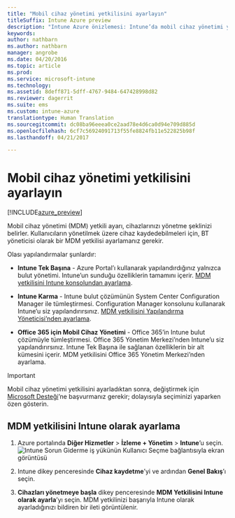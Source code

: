 ```yaml
---
title: "Mobil cihaz yönetimi yetkilisini ayarlayın"
titleSuffix: Intune Azure preview
description: "Intune Azure önizlemesi: Intune’da mobil cihaz yönetimi yetkilisini ayarlamayı öğrenin. "
keywords: 
author: nathbarn
ms.author: nathbarn
manager: angrobe
ms.date: 04/20/2016
ms.topic: article
ms.prod: 
ms.service: microsoft-intune
ms.technology: 
ms.assetid: 8deff871-5dff-4767-9484-647428998d82
ms.reviewer: dagerrit
ms.suite: ems
ms.custom: intune-azure
translationtype: Human Translation
ms.sourcegitcommit: dc08ba96eeea0ce2aad78e4d6ca0d94e709d885d
ms.openlocfilehash: 6cf7c56924091713f55fe8824fb11e522825b98f
ms.lasthandoff: 04/21/2017

---
```


# <a name="set-the-mobile-device-management-authority"></a>Mobil cihaz yönetimi yetkilisini ayarlayın

[!INCLUDE[azure_preview](../includes/azure_preview.md)]

Mobil cihaz yönetimi (MDM) yetkili ayarı, cihazlarınızı yönetme şeklinizi belirler. Kullanıcıların yönetilmek üzere cihaz kaydedebilmeleri için, BT yöneticisi olarak bir MDM yetkilisi ayarlamanız gerekir.

Olası yapılandırmalar şunlardır:

- **Intune Tek Başına** - Azure Portal’ı kullanarak yapılandırdığınız yalnızca bulut yönetimi. Intune’un sunduğu özelliklerin tamamını içerir. [MDM yetkilisini Intune konsolundan ayarlama](#set-mdm-authority-to-Intune).

- **Intune Karma** - Intune bulut çözümünün System Center Configuration Manager ile tümleştirmesi. Configuration Manager konsolunu kullanarak Intune’u siz yapılandırırsınız. [MDM yetkilisini Yapılandırma Yöneticisi’nden ayarlama](https://docs.microsoft.com/sccm/mdm/deploy-use/configure-intune-subscription).

- **Office 365 için Mobil Cihaz Yönetimi** - Office 365’in Intune bulut çözümüyle tümleştirmesi. Office 365 Yönetim Merkezi’nden Intune’u siz yapılandırırsınız. Intune Tek Başına ile sağlanan özelliklerin bir alt kümesini içerir. MDM yetkilisini Office 365 Yönetim Merkezi’nden ayarlama.

>[!IMPORTANT]
>Mobil cihaz yönetimi yetkilisini ayarladıktan sonra, değiştirmek için [Microsoft Desteği](https://docs.microsoft.com/intune/troubleshoot/how-to-get-support-for-microsoft-intune)’ne başvurmanız gerekir; dolayısıyla seçiminizi yaparken özen gösterin.

## <a name="set-mdm-authority-to-intune"></a>MDM yetkilisini Intune olarak ayarlama

1. Azure portalında **Diğer Hizmetler** > **İzleme + Yönetim** > **Intune**’u seçin.
  ![Intune Sorun Giderme iş yükünün Kullanıcı Seçme bağlantısıyla ekran görüntüsü](media/set-mdm-auth.png)
2. Intune dikey penceresinde **Cihaz kaydetme**’yi ve ardından **Genel Bakış**’ı seçin.

3. **Cihazları yönetmeye başla** dikey penceresinde **MDM Yetkilisini Intune olarak ayarla**’yı seçin. MDM yetkilinizi başarıyla Intune olarak ayarladığınızı bildiren bir ileti görüntülenir.

